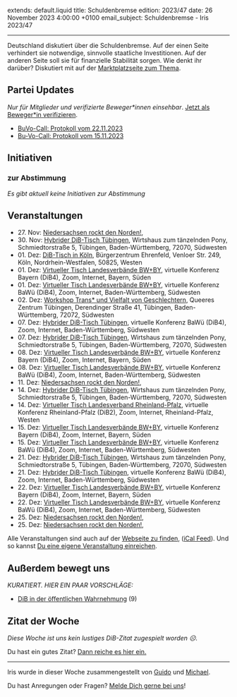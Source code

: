 
extends: default.liquid
title: Schuldenbremse
edition: 2023/47
date: 26 November 2023 4:00:00 +0100
email_subject: Schuldenbremse - Iris 2023/47

---
Deutschland diskutiert über die Schuldenbremse. Auf der einen Seite verhindert sie notwendige, sinnvolle staatliche Investitionen. Auf der anderen Seite soll sie für finanzielle Stabilität sorgen. Wie denkt ihr darüber? Diskutiert mit auf der [Marktplatzseite zum Thema](https://marktplatz.dib.de/t/karlsruhe-und-d-schuldenbremse/40144).


## Partei Updates

_Nur für Mitglieder und verifizierte Beweger\*innen einsehbar_. [Jetzt als Beweger\*in verifizieren](https://dib.de/bewegerin-werden/).

 - [BuVo-Call: Protokoll vom 22.11.2023](https://marktplatz.dib.de/t/buvo-call-protokoll-vom-22-11-2023/40151)
 - [Bu-Vo-Call: Protokoll vom 15.11.2023](https://marktplatz.dib.de/t/bu-vo-call-protokoll-vom-15-11-2023/40150)

## Initiativen

### zur Abstimmung
_Es gibt aktuell keine Initiativen zur Abstimmung_

## Veranstaltungen

 - 27.&nbsp;Nov: [Niedersachsen rockt den Norden!](https://dib.de/events/niedersachsen-call-2023-11-27/), 
 - 30.&nbsp;Nov: [Hybrider DiB-Tisch Tübingen](https://dib.de/events/hybrider-dib-tisch-tuebingen-2023-11-30/), Wirtshaus zum tänzelnden Pony, Schmiedtorstraße 5, Tübingen, Baden-Württemberg, 72070, Südwesten
 - 01.&nbsp;Dez: [DiB-Tisch in Köln](https://dib.de/events/dib-tisch-in-koeln/), Bürgerzentrum Ehrenfeld, Venloer Str. 249, Köln, Nordrhein-Westfalen, 50825, Westen
 - 01.&nbsp;Dez: [Virtueller Tisch Landesverbände BW+BY](https://dib.de/events/virtueller-tisch-landesverbaende-bwby-2-2023-12-01/), virtuelle Konferenz Bayern (DiB4), Zoom, Internet, Bayern, Süden
 - 01.&nbsp;Dez: [Virtueller Tisch Landesverbände BW+BY](https://dib.de/events/virtueller-tisch-landesverbaende-bwby-3-2023-12-01/), virtuelle Konferenz BaWü (DiB4), Zoom, Internet, Baden-Württemberg, Südwesten
 - 02.&nbsp;Dez: [Workshop Trans* und Vielfalt von Geschlechtern](https://dib.de/events/workshop-trans-und-vielfalt-von-geschlechtern-2/), Queeres Zentrum Tübingen, Derendinger Straße 41, Tübingen, Baden-Württemberg, 72072, Südwesten
 - 07.&nbsp;Dez: [Hybrider DiB-Tisch Tübingen](https://dib.de/events/virtueller-tisch-tuebingen-2023-12-07/), virtuelle Konferenz BaWü (DiB4), Zoom, Internet, Baden-Württemberg, Südwesten
 - 07.&nbsp;Dez: [Hybrider DiB-Tisch Tübingen](https://dib.de/events/hybrider-dib-tisch-tuebingen-2023-12-07/), Wirtshaus zum tänzelnden Pony, Schmiedtorstraße 5, Tübingen, Baden-Württemberg, 72070, Südwesten
 - 08.&nbsp;Dez: [Virtueller Tisch Landesverbände BW+BY](https://dib.de/events/virtueller-tisch-landesverbaende-bwby-2-2023-12-08/), virtuelle Konferenz Bayern (DiB4), Zoom, Internet, Bayern, Süden
 - 08.&nbsp;Dez: [Virtueller Tisch Landesverbände BW+BY](https://dib.de/events/virtueller-tisch-landesverbaende-bwby-3-2023-12-08/), virtuelle Konferenz BaWü (DiB4), Zoom, Internet, Baden-Württemberg, Südwesten
 - 11.&nbsp;Dez: [Niedersachsen rockt den Norden!](https://dib.de/events/niedersachsen-call-2023-12-11/), 
 - 14.&nbsp;Dez: [Hybrider DiB-Tisch Tübingen](https://dib.de/events/hybrider-dib-tisch-tuebingen-2023-12-14/), Wirtshaus zum tänzelnden Pony, Schmiedtorstraße 5, Tübingen, Baden-Württemberg, 72070, Südwesten
 - 14.&nbsp;Dez: [Virtueller Tisch Landesverband Rheinland-Pfalz](https://dib.de/events/virtueller-tisch-landesverband-rheinland-pfalz-2023-12-14/), virtuelle Konferenz Rheinland-Pfalz (DiB2), Zoom, Internet, Rheinland-Pfalz, Westen
 - 15.&nbsp;Dez: [Virtueller Tisch Landesverbände BW+BY](https://dib.de/events/virtueller-tisch-landesverbaende-bwby-2-2023-12-15/), virtuelle Konferenz Bayern (DiB4), Zoom, Internet, Bayern, Süden
 - 15.&nbsp;Dez: [Virtueller Tisch Landesverbände BW+BY](https://dib.de/events/virtueller-tisch-landesverbaende-bwby-3-2023-12-15/), virtuelle Konferenz BaWü (DiB4), Zoom, Internet, Baden-Württemberg, Südwesten
 - 21.&nbsp;Dez: [Hybrider DiB-Tisch Tübingen](https://dib.de/events/hybrider-dib-tisch-tuebingen-2023-12-21/), Wirtshaus zum tänzelnden Pony, Schmiedtorstraße 5, Tübingen, Baden-Württemberg, 72070, Südwesten
 - 21.&nbsp;Dez: [Hybrider DiB-Tisch Tübingen](https://dib.de/events/virtueller-tisch-tuebingen-2023-12-21/), virtuelle Konferenz BaWü (DiB4), Zoom, Internet, Baden-Württemberg, Südwesten
 - 22.&nbsp;Dez: [Virtueller Tisch Landesverbände BW+BY](https://dib.de/events/virtueller-tisch-landesverbaende-bwby-2-2023-12-22/), virtuelle Konferenz Bayern (DiB4), Zoom, Internet, Bayern, Süden
 - 22.&nbsp;Dez: [Virtueller Tisch Landesverbände BW+BY](https://dib.de/events/virtueller-tisch-landesverbaende-bwby-3-2023-12-22/), virtuelle Konferenz BaWü (DiB4), Zoom, Internet, Baden-Württemberg, Südwesten
 - 25.&nbsp;Dez: [Niedersachsen rockt den Norden!](https://dib.de/events/niedersachsen-call-2023-12-25/), 
 - 25.&nbsp;Dez: [Niedersachsen rockt den Norden!](https://dib.de/events/niedersachsen-call-2023-12-25/), 

Alle Veranstaltungen sind auch auf der [Webseite zu finden](https://dib.de/veranstaltungen/), ([iCal Feed](https://dib.de/?ical=1)). Und so kannst [Du eine eigene Veranstaltung einreichen](https://marktplatz.dib.de/t/eine-veranstaltung-auf-der-webseite-einreichen/21379).


## Außerdem bewegt uns

_KURATIERT. HIER EIN PAAR VORSCHLÄGE:_
 - [DiB in der öffentlichen Wahrnehmung](https://marktplatz.dib.de/t/dib-in-der-oeffentlichen-wahrnehmung/40145) (9)


## Zitat der Woche
_Diese Woche ist uns kein lustiges DiB-Zitat zugespielt worden ☹._

Du hast ein gutes Zitat? [Dann reiche es hier ein.](https://marktplatz.dib.de/t/fortsetzung-lustige-dib-zitate/24431)


---

Iris wurde in dieser Woche zusammengestellt von [Guido](https://marktplatz.dib.de/u/Guido/) und [Michael](https://marktplatz.dib.de/u/MichaelVoss/).

Du hast Anregungen oder Fragen? [Melde Dich gerne bei uns](https://marktplatz.dib.de/t/neu-iris-die-woechtliche-zusammenfasssung-zum-sonntagsbrunch/10990)!

